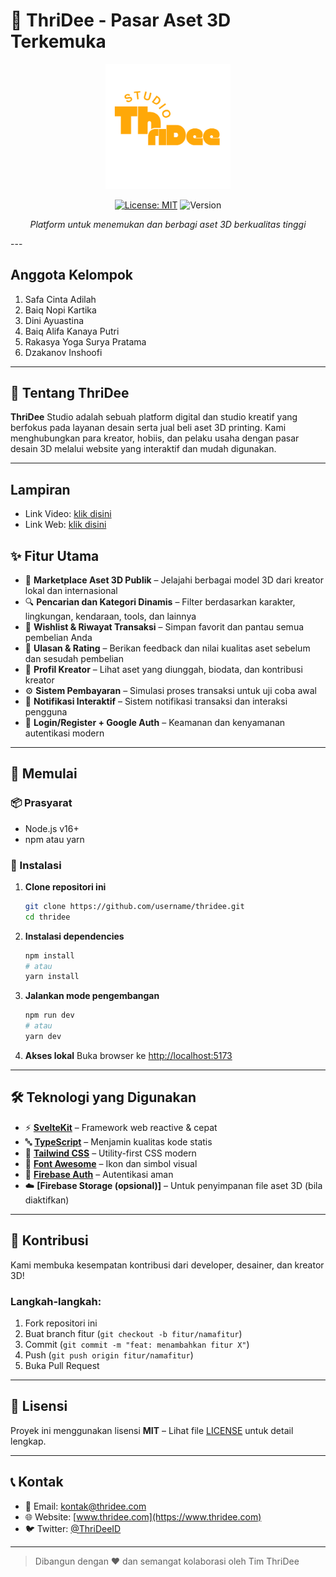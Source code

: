
# 🚀 ThriDee - Pasar Aset 3D Terkemuka

<div align="center">
  <img src="static/logo.png" alt="ThriDee Logo" width="200">

  [![License: MIT](https://img.shields.io/badge/License-MIT-yellow.svg)](https://opensource.org/licenses/MIT)
  ![Version](https://img.shields.io/badge/version-1.0.0-blue.svg)

  <em>Platform untuk menemukan dan berbagi aset 3D berkualitas tinggi</em>
</div>
---

## Anggota Kelompok
1. Safa Cinta Adilah
2. Baiq Nopi Kartika
3. Dini Ayuastina
4. Baiq Alifa Kanaya Putri
5. Rakasya Yoga Surya Pratama
6. Dzakanov Inshoofi

---

## 🌟 Tentang ThriDee

**ThriDee** Studio adalah sebuah platform digital dan studio kreatif yang berfokus pada layanan desain serta jual beli aset 3D printing. Kami menghubungkan para kreator, hobiis, dan pelaku usaha dengan pasar desain 3D melalui website yang interaktif dan mudah digunakan.

---

## Lampiran
- Link Video: [klik disini](https://youtu.be/HTLTDLb8ax0)
- Link Web: [klik disini](https://thridee-1d812.web.app/)

## ✨ Fitur Utama

- 🛒 **Marketplace Aset 3D Publik** – Jelajahi berbagai model 3D dari kreator lokal dan internasional
- 🔍 **Pencarian dan Kategori Dinamis** – Filter berdasarkan karakter, lingkungan, kendaraan, tools, dan lainnya
- 🧾 **Wishlist & Riwayat Transaksi** – Simpan favorit dan pantau semua pembelian Anda
- 💬 **Ulasan & Rating** – Berikan feedback dan nilai kualitas aset sebelum dan sesudah pembelian
- 👤 **Profil Kreator** – Lihat aset yang diunggah, biodata, dan kontribusi kreator
- ⚙️ **Sistem Pembayaran** – Simulasi proses transaksi untuk uji coba awal
- 🔔 **Notifikasi Interaktif** – Sistem notifikasi transaksi dan interaksi pengguna
- 🔐 **Login/Register + Google Auth** – Keamanan dan kenyamanan autentikasi modern

---

## 🚀 Memulai

### 📦 Prasyarat
- Node.js v16+
- npm atau yarn

### 🔧 Instalasi

1. **Clone repositori ini**
   ```bash
   git clone https://github.com/username/thridee.git
   cd thridee
   ```

2. **Instalasi dependencies**
   ```bash
   npm install
   # atau
   yarn install
   ```

3. **Jalankan mode pengembangan**
   ```bash
   npm run dev
   # atau
   yarn dev
   ```

4. **Akses lokal**
   Buka browser ke [http://localhost:5173](http://localhost:5173)

---

## 🛠 Teknologi yang Digunakan

- ⚡ **[SvelteKit](https://kit.svelte.dev/)** – Framework web reactive & cepat
- 🔤 **[TypeScript](https://www.typescriptlang.org/)** – Menjamin kualitas kode statis
- 🎨 **[Tailwind CSS](https://tailwindcss.com/)** – Utility-first CSS modern
- 🧩 **[Font Awesome](https://fontawesome.com/)** – Ikon dan simbol visual
- 🔐 **[Firebase Auth](https://firebase.google.com/products/auth)** – Autentikasi aman
- ☁️ **[Firebase Storage (opsional)]** – Untuk penyimpanan file aset 3D (bila diaktifkan)

---

## 🤝 Kontribusi

Kami membuka kesempatan kontribusi dari developer, desainer, dan kreator 3D!

### Langkah-langkah:
1. Fork repositori ini
2. Buat branch fitur (`git checkout -b fitur/namafitur`)
3. Commit (`git commit -m "feat: menambahkan fitur X"`)
4. Push (`git push origin fitur/namafitur`)
5. Buka Pull Request

---

## 📜 Lisensi

Proyek ini menggunakan lisensi **MIT** – Lihat file [LICENSE](./LICENSE) untuk detail lengkap.

---

## 📞 Kontak

- 📧 Email: [kontak@thridee.com](mailto:kontak@thridee.com)
- 🌐 Website: [www.thridee.com](https://www.thridee.com)
- 🐦 Twitter: [@ThriDeeID](https://twitter.com/ThriDeeID)

---

> Dibangun dengan ❤️ dan semangat kolaborasi oleh Tim ThriDee
